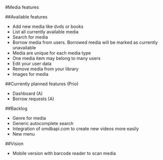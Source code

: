 #Media features 

##Available features
* Add new media like dvds or books
* List all currently available media
* Search for media
* Borrow media from users. Borrowed media will be marked as  currently unavailable
* Media are unique for each media type
* One media item may belong to many users
* Edit your user data
* Remove media from your library
* Images for media

##Currently planned features (Prio)
* Dashboard (A)
* Borrow requests (A)  

##Backlog
* Genre for media
* Generic autocomplete search
* Integration of omdbapi.com to create new videos more easily
* New menu

##Vision
* Mobile version with barcode reader to scan media
